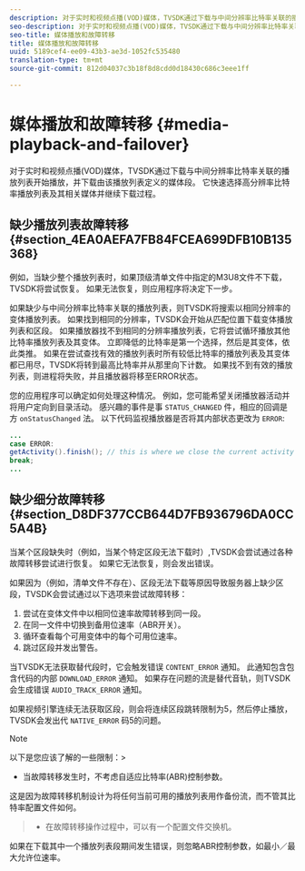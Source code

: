 ```yaml
---
description: 对于实时和视频点播(VOD)媒体，TVSDK通过下载与中间分辨率比特率关联的播放列表开始播放，并下载由该播放列表定义的媒体段。 它快速选择高分辨率比特率播放列表及其相关媒体并继续下载过程。
seo-description: 对于实时和视频点播(VOD)媒体，TVSDK通过下载与中间分辨率比特率关联的播放列表开始播放，并下载由该播放列表定义的媒体段。 它快速选择高分辨率比特率播放列表及其相关媒体并继续下载过程。
seo-title: 媒体播放和故障转移
title: 媒体播放和故障转移
uuid: 5189cef4-ee09-43b3-ae3d-1052fc535480
translation-type: tm+mt
source-git-commit: 812d04037c3b18f8d8cdd0d18430c686c3eee1ff

---
```



# 媒体播放和故障转移 {#media-playback-and-failover}

对于实时和视频点播(VOD)媒体，TVSDK通过下载与中间分辨率比特率关联的播放列表开始播放，并下载由该播放列表定义的媒体段。 它快速选择高分辨率比特率播放列表及其相关媒体并继续下载过程。

## 缺少播放列表故障转移 {#section_4EA0AEFA7FB84FCEA699DFB10B135368}

例如，当缺少整个播放列表时，如果顶级清单文件中指定的M3U8文件不下载，TVSDK将尝试恢复。 如果无法恢复，则应用程序将决定下一步。

如果缺少与中间分辨率比特率关联的播放列表，则TVSDK将搜索以相同分辨率的变体播放列表。 如果找到相同的分辨率，TVSDK会开始从匹配位置下载变体播放列表和区段。 如果播放器找不到相同的分辨率播放列表，它将尝试循环播放其他比特率播放列表及其变体。 立即降低的比特率是第一个选择，然后是其变体，依此类推。 如果在尝试查找有效的播放列表时所有较低比特率的播放列表及其变体都已用尽，TVSDK将转到最高比特率并从那里向下计数。 如果找不到有效的播放列表，则进程将失败，并且播放器将移至ERROR状态。

您的应用程序可以确定如何处理这种情况。 例如，您可能希望关闭播放器活动并将用户定向到目录活动。 感兴趣的事件是事 `STATUS_CHANGED` 件，相应的回调是方 `onStatusChanged` 法。 以下代码监视播放器是否将其内部状态更改为 `ERROR`:

```java
... 
case ERROR: 
getActivity().finish(); // this is where we close the current activity (the Player activity) 
break; 
...
```

## 缺少细分故障转移 {#section_D8DF377CCB644D7FB936796DA0CC5A4B}

当某个区段缺失时（例如，当某个特定区段无法下载时）,TVSDK会尝试通过各种故障转移尝试进行恢复。 如果它无法恢复，则会发出错误。

如果因为（例如，清单文件不存在）、区段无法下载等原因导致服务器上缺少区段，TVSDK会尝试通过以下选项来尝试故障转移：

1. 尝试在变体文件中以相同位速率故障转移到同一段。
1. 在同一文件中切换到备用位速率（ABR开关）。
1. 循环查看每个可用变体中的每个可用位速率。
1. 跳过区段并发出警告。

当TVSDK无法获取替代段时，它会触发错误 `CONTENT_ERROR` 通知。 此通知包含包含代码的内部 `DOWNLOAD_ERROR` 通知。 如果存在问题的流是替代音轨，则TVSDK会生成错误 `AUDIO_TRACK_ERROR` 通知。

如果视频引擎连续无法获取区段，则会将连续区段跳转限制为5，然后停止播放，TVSDK会发出代 `NATIVE_ERROR` 码5的问题。

>[!NOTE]
>
>以下是您应该了解的一些限制：>
>* 当故障转移发生时，不考虑自适应比特率(ABR)控制参数。
>
>  
这是因为故障转移机制设计为将任何当前可用的播放列表用作备份流，而不管其比特率配置文件如何。
>* 在故障转移操作过程中，可以有一个配置文件交换机。
>
>  
如果在下载其中一个播放列表段期间发生错误，则忽略ABR控制参数，如最小／最大允许位速率。


